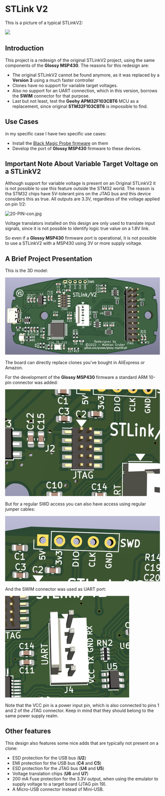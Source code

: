 # STLink V2

This is a picture of a typical STLinkV2:

[<img src="https://encrypted-tbn0.gstatic.com/images?q=tbn:ANd9GcTokTmzBSaADidUkIWzn1jOEZ21H9Y7c91xpA&usqp=CAU">](https://encrypted-tbn0.gstatic.com/images?q=tbn:ANd9GcTokTmzBSaADidUkIWzn1jOEZ21H9Y7c91xpA&usqp=CAU)


## Introduction 

This project is a redesign of the original STLinkV2 project, using the 
same components of the **Glossy MSP430**. The reasons for this redesign 
are:
- The original STLinkV2 cannot be found anymore, as it was replaced by 
a **Version 3** using a much faster controller
- Clones have no support for variable target voltages.
- Also no support for an UART connection, which in this version, borrows 
the **SWIM** connector for that purpose.
- Last but not least, test the **Geehy APM32F103CBT6** MCU as a 
replacement, since original **STM32F103CBT6** is impossible to find. 


## Use Cases 

in my specific case I have two specific use cases: 
- Install the [Black Magic Probe firmware](https://github.com/blackmagic-debug/blackmagic) 
on them
- Develop the port of **Glossy MSP430** firmware to these devices.


## Important Note About Variable Target Voltage on a STLinkV2

Although support for variable voltage is present on an Original STLinkV2 
it is not possible to use this feature outside the STM32 world. The 
reason is tha STM32 chips have 5V-tolerant pins on the JTAG bus and this 
device considers this as true. All outputs are 3.3V, regardless of the 
voltage applied on pin 1/2:

![20-PIN-con.jpg](https://i0.wp.com/www.playembedded.org/blog/wp-content/uploads/2016/04/20-PIN-con.jpg)

Voltage translators installed on this design are only used to translate 
input signals, since it is not possible to identify logic true value on a 
1.8V link.

So even if a **Glossy MSP430** firmware port is operational, it is not 
possible to use a STLinkV2 with a MSP430 using 3V or more supply voltage.


## A Brief Project Presentation

This is the 3D model:

![STLinkV2-fs8.png](images/STLinkV2-fs8.png)

The board can directly replace clones you've bought in AliExpress or 
Amazon. 

For the development of the **Glossy MSP430** firmware a standard ARM 
10-pin connector was added:

![STLinkV2-JTAG-fs8.png](images/STLinkV2-JTAG-fs8.png)

But for a regular SWD access you can also have access using regular 
jumper cables:

![STLinkV2-SWD-fs8.png](images/STLinkV2-SWD-fs8.png)

And the SWIM connector was used as UART port:

![STLinkV2-UART-fs8.png](images/STLinkV2-UART-fs8.png)

Note that the VCC pin is a power input pin, which is also connected to 
pins 1 and 2 of the JTAG connector. Keep in mind that they should belong 
to the same power supply realm.


## Other features

This design also features some nice adds that are typically not present 
on a clone:
- ESD protection for the USB bus (**U2**)
- EMI protection for the USB bus (**C4** and **C5**)
- ESD protection for the JTAG bus (**U4** and **U5**)
- Voltage translation chips (**U6** and **U7**)
- 200 mA Fuse protection for the 3.3V output, when using the emulator to 
supply voltage to a target board (JTAG pin 19).
- A Micro-USB connector instead of Mini-USB.

